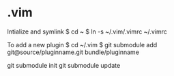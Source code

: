 # .vim

Intialize and symlink
    $ cd ~
    $ ln -s ~/.vim/.vimrc ~/.vimrc

To add a new plugin
    $ cd ~/.vim
    $ git submodule add git@source/pluginname.git bundle/pluginname
    
git submodule init
git submodule update
